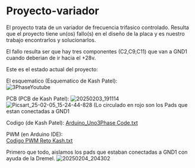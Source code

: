 # Proyecto-variador 
El proyecto trata de un variador de frecuencia trifasico controlado. Resulta que el proyecto tiene un(os) fallo(s) en el diseño de la placa y es nuestro trabajo encontrarlos y solucionarlos.  

El fallo resulta ser que hay tres componentes (C2,C9,C11) que van a GND1 cuando deberian de ir hacia el +28v.

Este es el estado actual del proyecto: 

El esquematico (Esquematico de Kash Patel):  
![3PhaseYoutube](https://github.com/user-attachments/assets/01d6a948-857c-49c4-a2fb-994fe372c709)

PCB (PCB de Kash Patel): 
![20250203_191114](https://github.com/user-attachments/assets/f7d3b614-60ef-4121-8ff1-44fc49a26e56)
![Picsart_25-02-05_15-24-44-828](https://github.com/user-attachments/assets/f3f4bc45-114d-47c1-85d3-6015cc9435ab)
(Lo circulado en rojo son los Pads que estan conectadas a GND1

Codigo (de Kash Patel): 
[Arduino_Uno3Phase Code.txt](https://github.com/user-attachments/files/18646984/Arduino_Uno3Phase.Code.txt) 

PWM (en Arduino IDE):  
[Codigo PWM Reto Kash.txt](https://github.com/user-attachments/files/18647038/Codigo.PWM.Reto.Kash.txt) 

Primero que todo, aislamos los pads que estaban conectadas a GND1 con ayuda de la Dremel. 
![20250204_204302](https://github.com/user-attachments/assets/b3d4c1ff-2179-448b-9d6f-60744d71c2ab)
